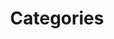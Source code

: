 ---
title: "Categories"
layout: categories
permalink: /categories/
author_profile: true
sidebar:
  nav: "sidebar-category"
---